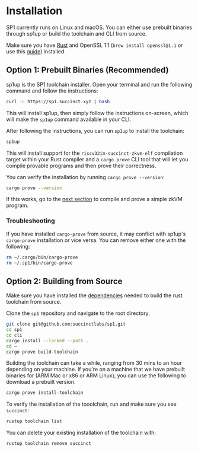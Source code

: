 # Installation

SP1 currently runs on Linux and macOS. You can either use prebuilt binaries through sp1up or
build the toolchain and CLI from source.

Make sure you have [Rust](https://www.rust-lang.org/tools/install) and OpenSSL 1.1 (`brew install openssl@1.1` or use this [guide](https://askubuntu.com/questions/1102803/how-to-upgrade-openssl-1-1-0-to-1-1-1-in-ubuntu-18-04)) installed.

## Option 1: Prebuilt Binaries (Recommended)

sp1up is the SP1 toolchain installer. Open your terminal and run the following command and follow the instructions:

```bash
curl -L https://sp1.succinct.xyz | bash
```

This will install sp1up, then simply follow the instructions on-screen, which will make the `sp1up` command available in your CLI.

After following the instructions, you can run `sp1up` to install the toolchain:

```bash
sp1up
```

This will install support for the `riscv32im-succinct-zkvm-elf` compilation target within your Rust compiler
and a `cargo prove` CLI tool that will let you compile provable programs and then prove their correctness. 

You can verify the installation by running `cargo prove --version`:

```bash
cargo prove --version
```

If this works, go to the [next section](./quickstart.md) to compile and prove a simple zkVM program.

### Troubleshooting

If you have installed `cargo-prove` from source, it may conflict with sp1up's `cargo-prove` installation or vice versa. You can remove either one with the following:

```bash
rm ~/.cargo/bin/cargo-prove
rm ~/.sp1/bin/cargo-prove
```

## Option 2: Building from Source

Make sure you have installed the [dependencies](https://github.com/rust-lang/rust/blob/master/INSTALL.md#dependencies) needed to build the rust toolchain from source.

Clone the `sp1` repository and navigate to the root directory. 

```bash
git clone git@github.com:succinctlabs/sp1.git
cd sp1
cd cli
cargo install --locked --path .
cd ~
cargo prove build-toolchain
```

Building the toolchain can take a while, ranging from 30 mins to an hour depending on your machine. If you're on a machine that we have prebuilt binaries for (ARM Mac or x86 or ARM Linux), you can use the following to download a prebuilt version.
```bash
cargo prove install-toolchain
```

To verify the installation of the tooolchain, run and make sure you see `succinct`:

```bash
rustup toolchain list
```

You can delete your existing installation of the toolchain with:

```bash
rustup toolchain remove succinct
```
